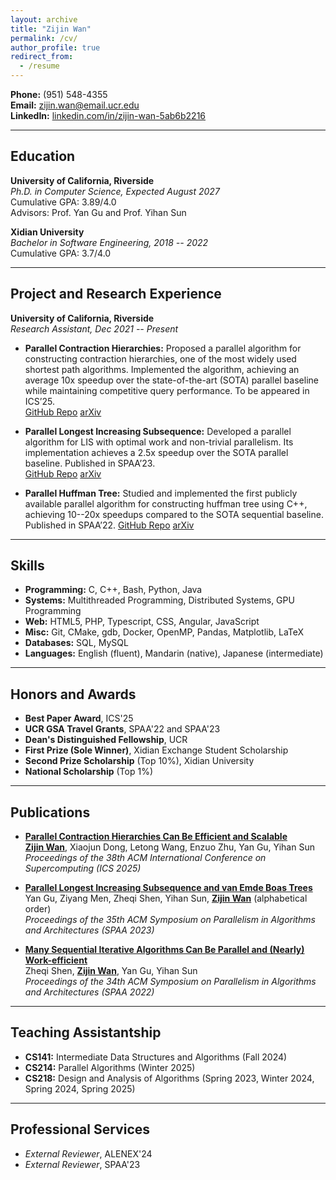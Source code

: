 ```yaml
---
layout: archive
title: "Zijin Wan"
permalink: /cv/
author_profile: true
redirect_from:
  - /resume
---
```


**Phone:** (951) 548-4355  
**Email:** [zijin.wan@email.ucr.edu](mailto:zijin.wan@email.ucr.edu)  
**LinkedIn:** [linkedin.com/in/zijin-wan-5ab6b2216](https://www.linkedin.com/in/zijin-wan-5ab6b2216/)

---

## Education

**University of California, Riverside**  
*Ph.D. in Computer Science, Expected August 2027*  
Cumulative GPA: 3.89/4.0  
Advisors: Prof. Yan Gu and Prof. Yihan Sun

**Xidian University**  
*Bachelor in Software Engineering, 2018 -- 2022*  
Cumulative GPA: 3.7/4.0

---

## Project and Research Experience

**University of California, Riverside**  
*Research Assistant, Dec 2021 -- Present*

- **Parallel Contraction Hierarchies:** Proposed a parallel algorithm for constructing contraction hierarchies, one of the most widely used shortest path algorithms. Implemented the algorithm, achieving an average 10x speedup over the state-of-the-art (SOTA) parallel baseline while maintaining competitive query performance. To be appeared in ICS’25.  
  [GitHub Repo](https://github.com/ucrparlay/Parallel-Contraction-Hierarchy)
  [arXiv](https://arxiv.org/abs/2412.18008)

- **Parallel Longest Increasing Subsequence:**  Developed a parallel algorithm for LIS with optimal work and non-trivial parallelism. Its implementation achieves a 2.5x speedup over the SOTA parallel baseline. Published in SPAA’23.  
  [GitHub Repo](https://github.com/ucrparlay/Parallel-LIS)
  [arXiv](https://arxiv.org/abs/2208.09809)


- **Parallel Huffman Tree:** Studied and implemented the first publicly available parallel algorithm for constructing huffman tree using C++, achieving 10--20x speedups compared to the SOTA sequential baseline. Published in SPAA’22.
  [GitHub Repo](https://github.com/Easinal/huff_para)
  [arXiv](https://arxiv.org/abs/2205.13077)


---

## Skills

- **Programming:** C, C++, Bash, Python, Java
- **Systems:** Multithreaded Programming, Distributed Systems, GPU Programming
- **Web:** HTML5, PHP, Typescript, CSS, Angular, JavaScript
- **Misc:** Git, CMake, gdb, Docker, OpenMP, Pandas, Matplotlib, LaTeX
- **Databases:** SQL, MySQL
- **Languages:** English (fluent), Mandarin (native), Japanese (intermediate)

---

## Honors and Awards

- **Best Paper Award**, ICS'25  
- **UCR GSA Travel Grants**, SPAA'22 and SPAA'23  
- **Dean's Distinguished Fellowship**, UCR  
- **First Prize (Sole Winner)**, Xidian Exchange Student Scholarship  
- **Second Prize Scholarship** (Top 10%), Xidian University  
- **National Scholarship** (Top 1%)

---

## Publications

- **[Parallel Contraction Hierarchies Can Be Efficient and Scalable](https://arxiv.org/abs/2412.18008)**  
  <strong><u>Zijin Wan</u></strong>, Xiaojun Dong, Letong Wang, Enzuo Zhu, Yan Gu, Yihan Sun  
  *Proceedings of the 38th ACM International Conference on Supercomputing (ICS 2025)*

- **[Parallel Longest Increasing Subsequence and van Emde Boas Trees](https://dl.acm.org/doi/10.1145/3558481.3591069)**  
  Yan Gu, Ziyang Men, Zheqi Shen, Yihan Sun, <strong><u>Zijin Wan</u></strong>  (alphabetical order)  
  *Proceedings of the 35th ACM Symposium on Parallelism in Algorithms and Architectures (SPAA 2023)*
  
- **[Many Sequential Iterative Algorithms Can Be Parallel and (Nearly) Work-efficient](https://dl.acm.org/doi/10.1145/3490148.3538574)**  
  Zheqi Shen, <strong><u>Zijin Wan</u></strong>, Yan Gu, Yihan Sun  
  *Proceedings of the 34th ACM Symposium on Parallelism in Algorithms and Architectures (SPAA 2022)*


---

## Teaching Assistantship

- **CS141:** Intermediate Data Structures and Algorithms (Fall 2024)  
- **CS214:** Parallel Algorithms (Winter 2025)  
- **CS218:** Design and Analysis of Algorithms (Spring 2023, Winter 2024, Spring 2024, Spring 2025)

---

## Professional Services

- *External Reviewer*, ALENEX'24  
- *External Reviewer*, SPAA'23

